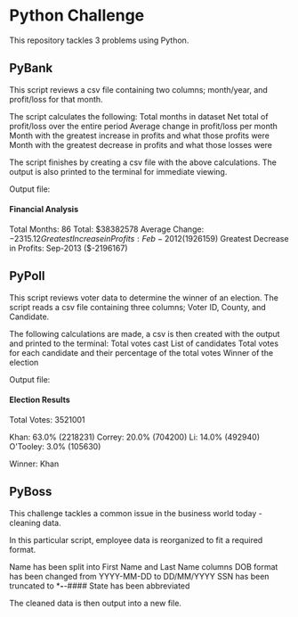 # Python Challenge 

This repository tackles 3 problems using Python.

## PyBank

This script reviews a csv file containing two columns; month/year, and profit/loss for that month. 

The script calculates the following:
Total months in dataset
Net total of profit/loss over the entire period
Average change in profit/loss per month
Month with the greatest increase in profits and what those profits were
Month with the greatest decrease in profits and what those losses were

The script finishes by creating a csv file with the above calculations.
The output is also printed to the terminal for immediate viewing.

Output file:

#### Financial Analysis

Total Months: 86
Total: $38382578
Average Change: $-2315.12
Greatest Increase in Profits: Feb-2012 ($1926159)
Greatest Decrease in Profits: Sep-2013 ($-2196167)

## PyPoll

This script reviews voter data to determine the winner of an election.
The script reads a csv file containing three columns; Voter ID, County, and Candidate.

The following calculations are made, a csv is then created with the output and printed to the terminal:
Total votes cast
List of candidates
Total votes for each candidate and their percentage of the total votes
Winner of the election

Output file:

#### Election Results

Total Votes: 3521001

Khan: 63.0% (2218231)
Correy: 20.0% (704200)
Li: 14.0% (492940)
O'Tooley: 3.0% (105630)

Winner: Khan


## PyBoss

This challenge tackles a common issue in the business world today - cleaning data.

In this particular script, employee data is reorganized to fit a required format.

Name has been split into First Name and Last Name columns
DOB format has been changed from YYYY-MM-DD to DD/MM/YYYY
SSN has been truncated to ***-**-####
State has been abbreviated

The cleaned data is then output into a new file.